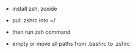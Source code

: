 - install zsh, zoxide

- put .zshrc into ~/

- then run zsh command

- empty or move all paths from .bashrc to .zshrc
